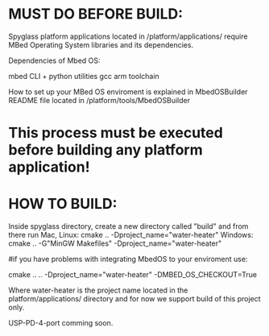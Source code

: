 MUST DO BEFORE BUILD:
======================

Spyglass platform applications located in /platform/applications/
require MBed Operating System libraries and its dependencies.

Dependencies of Mbed OS:

mbed CLI + python utilities
gcc arm toolchain

How to set up your MBed OS enviroment is explained in MbedOSBuilder README file
located in /platform/tools/MbedOSBuilder

This process must be executed before building any platform application!
=========================================================================


HOW TO BUILD:
=============

Inside spyglass directory, create a new directory called "build" and from there run
Mac, Linux: cmake .. -Dproject_name="water-heater"
Windows: cmake .. -G"MinGW Makefiles" -Dproject_name="water-heater"

#if you have problems with integrating MbedOS to your enviroment use:

cmake .. .. -Dproject_name="water-heater" -DMBED_OS_CHECKOUT=True


Where water-heater is the project name located in the platform/applications/ directory
and for now we support build of this project only.

USP-PD-4-port comming soon.
